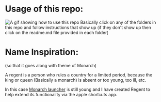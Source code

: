 # Usage of this repo:

![A gif showing how to use this repo](media/usage.gif)
Basically click on any of the folders in this repo and follow instructions that show up (if they don't show up then click on the readme.md file provided in each folder)

# Name Inspiration:
(so that it goes along with theme of Monarch)

A regent is a person who rules a country for a limited period, because the king or queen (Basically a monarch) is absent or too young, too ill, etc.

In this case [Monarch launcher](https://www.monarchlauncher.com/ "Spotlight Search with Superpowers") is still young and I have created Regent to help extend its functionality via the apple shortcuts app.
